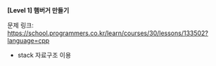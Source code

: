 **[Level 1] 햄버거 만들기**

문제 링크: https://school.programmers.co.kr/learn/courses/30/lessons/133502?language=cpp

* stack 자료구조 이용
